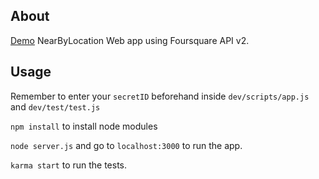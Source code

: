 ## About
[Demo](http://www.codingisloving.com/WEBAPPS/nearbylocationwebapp/index.html#/)
NearByLocation Web app using Foursquare API v2. 

## Usage
Remember to enter your `secretID` beforehand inside `dev/scripts/app.js` and `dev/test/test.js`

`npm install` to install node modules

`node server.js` and go to `localhost:3000` to run the app. 

`karma start` to run the tests. 

